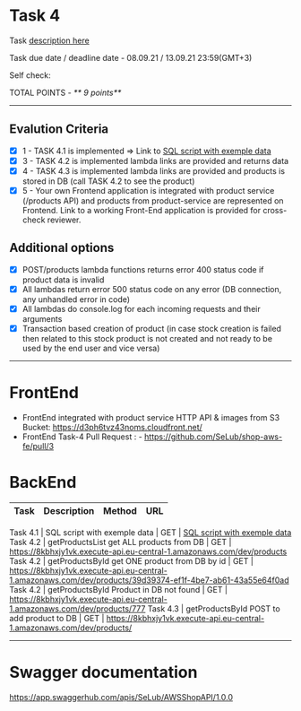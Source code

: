 # __Task 4__

Task [description here](https://github.com/EPAM-JS-Competency-center/cloud-development-course-initial/blob/main/task4-integration-with-database/task.md)

Task due date / deadline date - 08.09.21 / 13.09.21 23:59(GMT+3)

Self check:
 
 TOTAL POINTS - _** 9 points**_
 
-----------
## __Evalution Criteria__

- [x] 1 - TASK 4.1 is implemented => Link to [SQL script with exemple data](https://github.com/SeLub/shop-aws-be/blob/task-4/product-service/sql_scripts/products_and_stocks.sql)
- [x] 3 - TASK 4.2 is implemented lambda links are provided and returns data
- [x] 4 - TASK 4.3 is implemented lambda links are provided and products is stored in DB (call TASK 4.2 to see the product)
- [x] 5 - Your own Frontend application is integrated with product service (/products API) and products from product-service are represented on Frontend. Link to a working Front-End application is provided for cross-check reviewer.

## __Additional options__

- [x] POST/products lambda functions returns error 400 status code if product data is invalid
- [x] All lambdas return error 500 status code on any error (DB connection, any unhandled error in code)
- [x] All lambdas do console.log for each incoming requests and their arguments
- [x] Transaction based creation of product (in case stock creation is failed then related to this stock product is not created and not ready to be used by the end user and vice versa)
------------
# __FrontEnd__

* FrontEnd integrated with product service HTTP API & images from S3 Bucket: https://d3ph6tvz43noms.cloudfront.net/ 
* FrontEnd Task-4 Pull Request : - https://github.com/SeLub/shop-aws-fe/pull/3

# __BackEnd__

Task | Description | Method | URL 
-------|-------------|--------|-----

Task 4.1 | SQL script with exemple data | GET | [SQL script with exemple data](https://github.com/SeLub/shop-aws-be/blob/task-4/product-service/sql_scripts/products_and_stocks.sql)
Task 4.2 | getProductsList get ALL products from DB | GET | https://8kbhxjy1vk.execute-api.eu-central-1.amazonaws.com/dev/products
Task 4.2 | getProductsById get ONE product from DB by id | GET | https://8kbhxjy1vk.execute-api.eu-central-1.amazonaws.com/dev/products/39d39374-ef1f-4be7-ab61-43a55e64f0ad
Task 4.2 | getProductsById Product in DB not found | GET | https://8kbhxjy1vk.execute-api.eu-central-1.amazonaws.com/dev/products/777
Task 4.3 | getProductsById POST to add product to DB | GET | https://8kbhxjy1vk.execute-api.eu-central-1.amazonaws.com/dev/products/

------------

# __Swagger documentation__
https://app.swaggerhub.com/apis/SeLub/AWSShopAPI/1.0.0

